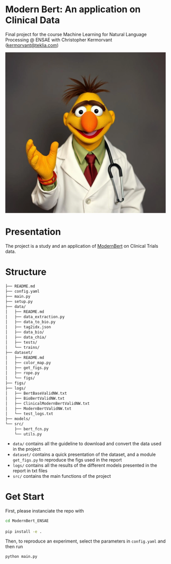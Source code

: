 # Modern Bert: An application on Clinical Data

Final project for the course Machine Learning for Natural Language Processing @ ENSAE with Christopher Kermorvant (kermorvant@teklia.com)

![dummy](./figs/bert_doctor.png)

# Presentation

The project is a study and an application of [ModernBert]() on Clinical Trials data. 

# Structure

    ├── README.md
    ├── config.yaml
    ├── main.py
    ├── setup.py
    ├── data/
    │   ├── README.md
    │   ├── data_extraction.py
    │   ├── data_to_bio.py
    │   ├── tag2idx.json
    │   ├── data_bio/
    │   ├── data_chia/
    │   ├── tests/
    │   └── trains/
    ├── dataset/
    │   ├── README.md
    │   ├── color_map.py
    │   ├── get_figs.py
    │   ├── rope.py
    │   └── figs/
    ├── figs/
    ├── logs/
    │   ├── BertBaseValidNW.txt
    │   ├── BioBertValidNW.txt
    │   ├── ClinicalModernBertValidNW.txt
    │   ├── ModernBertValidNW.txt
    │   └── test_logs.txt
    ├── models/
    └── src/
        ├── bert_fcn.py
        └── utils.py


* ``data/`` contains all the guideline to download and convert the data used in the project
* ``dataset/`` contains a quick presentation of the dataset, and a module ``get_figs.py`` to reproduce the figs used in the report
* ``logs/`` contains all the results of the different models presented in the report in txt files
* ``src/`` contains the main functions of the project

# Get Start

First, please instanciate the repo with

```bash
cd ModernBert_ENSAE

pip install -e .
```

Then, to reproduce an experiment, select the parameters in ``config.yaml`` and then run

```bash
python main.py
```
